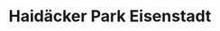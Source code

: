 ---
title: "Haidäcker Park Eisenstadt"
url: /eisenstadt/haidaecker-park-eisenstadt/
shop: Einkaufszentrum
---